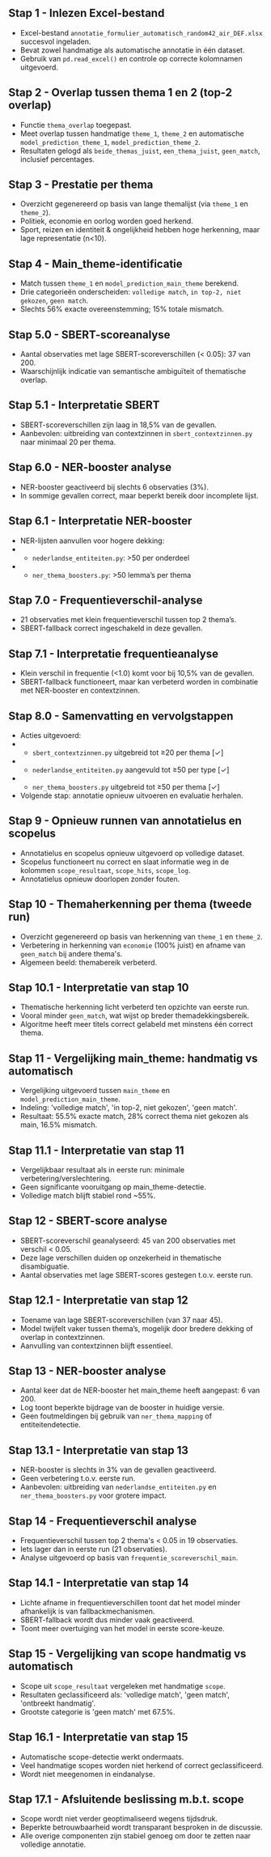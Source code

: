 ## Stap 1 - Inlezen Excel-bestand

- Excel-bestand `annotatie_formulier_automatisch_random42_air_DEF.xlsx` succesvol ingeladen.
- Bevat zowel handmatige als automatische annotatie in één dataset.
- Gebruik van `pd.read_excel()` en controle op correcte kolomnamen uitgevoerd.

## Stap 2 - Overlap tussen thema 1 en 2 (top-2 overlap)

- Functie `thema_overlap` toegepast.
- Meet overlap tussen handmatige `theme_1`, `theme_2` en automatische `model_prediction_theme_1`, `model_prediction_theme_2`.
- Resultaten gelogd als `beide_themas_juist`, `een_thema_juist`, `geen_match`, inclusief percentages.

## Stap 3 - Prestatie per thema

- Overzicht gegenereerd op basis van lange themalijst (via `theme_1` en `theme_2`).
- Politiek, economie en oorlog worden goed herkend.
- Sport, reizen en identiteit & ongelijkheid hebben hoge herkenning, maar lage representatie (n<10).

## Stap 4 - Main_theme-identificatie

- Match tussen `theme_1` en `model_prediction_main_theme` berekend.
- Drie categorieën onderscheiden: `volledige match`, `in top-2, niet gekozen`, `geen match`.
- Slechts 56% exacte overeenstemming; 15% totale mismatch.

## Stap 5.0 - SBERT-scoreanalyse

- Aantal observaties met lage SBERT-scoreverschillen (< 0.05): 37 van 200.
- Waarschijnlijk indicatie van semantische ambiguïteit of thematische overlap.

## Stap 5.1 - Interpretatie SBERT

- SBERT-scoreverschillen zijn laag in 18,5% van de gevallen.
- Aanbevolen: uitbreiding van contextzinnen in `sbert_contextzinnen.py` naar minimaal 20 per thema.

## Stap 6.0 - NER-booster analyse

- NER-booster geactiveerd bij slechts 6 observaties (3%).
- In sommige gevallen correct, maar beperkt bereik door incomplete lijst.

## Stap 6.1 - Interpretatie NER-booster

- NER-lijsten aanvullen voor hogere dekking:
- - `nederlandse_entiteiten.py`: >50 per onderdeel
- - `ner_thema_boosters.py`: >50 lemma’s per thema

## Stap 7.0 - Frequentieverschil-analyse

- 21 observaties met klein frequentieverschil tussen top 2 thema’s.
- SBERT-fallback correct ingeschakeld in deze gevallen.

## Stap 7.1 - Interpretatie frequentieanalyse

- Klein verschil in frequentie (<1.0) komt voor bij 10,5% van de gevallen.
- SBERT-fallback functioneert, maar kan verbeterd worden in combinatie met NER-booster en contextzinnen.

## Stap 8.0 - Samenvatting en vervolgstappen

- Acties uitgevoerd:
- - `sbert_contextzinnen.py` uitgebreid tot ≥20 per thema [✓]
- - `nederlandse_entiteiten.py` aangevuld tot ≥50 per type [✓]
- - `ner_thema_boosters.py` uitgebreid tot ≥50 per thema [✓]
- Volgende stap: annotatie opnieuw uitvoeren en evaluatie herhalen.

## Stap 9 - Opnieuw runnen van annotatielus en scopelus

- Annotatielus en scopelus opnieuw uitgevoerd op volledige dataset.
- Scopelus functioneert nu correct en slaat informatie weg in de kolommen `scope_resultaat`, `scope_hits`, `scope_log`.
- Annotatielus opnieuw doorlopen zonder fouten.

## Stap 10 - Themaherkenning per thema (tweede run)

- Overzicht gegenereerd op basis van herkenning van `theme_1` en `theme_2`.
- Verbetering in herkenning van `economie` (100% juist) en afname van `geen_match` bij andere thema's.
- Algemeen beeld: themabereik verbeterd.

## Stap 10.1 - Interpretatie van stap 10

- Thematische herkenning licht verbeterd ten opzichte van eerste run.
- Vooral minder `geen_match`, wat wijst op breder themadekkingsbereik.
- Algoritme heeft meer titels correct gelabeld met minstens één correct thema.

## Stap 11 - Vergelijking main_theme: handmatig vs automatisch

- Vergelijking uitgevoerd tussen `main_theme` en `model_prediction_main_theme`.
- Indeling: 'volledige match', 'in top-2, niet gekozen', 'geen match'.
- Resultaat: 55.5% exacte match, 28% correct thema niet gekozen als main, 16.5% mismatch.

## Stap 11.1 - Interpretatie van stap 11

- Vergelijkbaar resultaat als in eerste run: minimale verbetering/verslechtering.
- Geen significante vooruitgang op main_theme-detectie.
- Volledige match blijft stabiel rond ~55%.

## Stap 12 - SBERT-score analyse

- SBERT-scoreverschil geanalyseerd: 45 van 200 observaties met verschil < 0.05.
- Deze lage verschillen duiden op onzekerheid in thematische disambiguatie.
- Aantal observaties met lage SBERT-scores gestegen t.o.v. eerste run.

## Stap 12.1 - Interpretatie van stap 12

- Toename van lage SBERT-scoreverschillen (van 37 naar 45).
- Model twijfelt vaker tussen thema’s, mogelijk door bredere dekking of overlap in contextzinnen.
- Aanvulling van contextzinnen blijft essentieel.

## Stap 13 - NER-booster analyse

- Aantal keer dat de NER-booster het main_theme heeft aangepast: 6 van 200.
- Log toont beperkte bijdrage van de booster in huidige versie.
- Geen foutmeldingen bij gebruik van `ner_thema_mapping` of entiteitendetectie.

## Stap 13.1 - Interpretatie van stap 13

- NER-booster is slechts in 3% van de gevallen geactiveerd.
- Geen verbetering t.o.v. eerste run.
- Aanbevolen: uitbreiding van `nederlandse_entiteiten.py` en `ner_thema_boosters.py` voor grotere impact.

## Stap 14 - Frequentieverschil analyse

- Frequentieverschil tussen top 2 thema's < 0.05 in 19 observaties.
- Iets lager dan in eerste run (21 observaties).
- Analyse uitgevoerd op basis van `frequentie_scoreverschil_main`.

## Stap 14.1 - Interpretatie van stap 14

- Lichte afname in frequentieverschillen toont dat het model minder afhankelijk is van fallbackmechanismen.
- SBERT-fallback wordt dus minder vaak geactiveerd.
- Toont meer overtuiging van het model in eerste score-keuze.

## Stap 15 - Vergelijking van scope handmatig vs automatisch

- Scope uit `scope_resultaat` vergeleken met handmatige `scope`.
- Resultaten geclassificeerd als: 'volledige match', 'geen match', 'ontbreekt handmatig'.
- Grootste categorie is 'geen match' met 67.5%.

## Stap 16.1 - Interpretatie van stap 15

- Automatische scope-detectie werkt ondermaats.
- Veel handmatige scopes worden niet herkend of correct geclassificeerd.
- Wordt niet meegenomen in eindanalyse.

## Stap 17.1 - Afsluitende beslissing m.b.t. scope

- Scope wordt niet verder geoptimaliseerd wegens tijdsdruk.
- Beperkte betrouwbaarheid wordt transparant besproken in de discussie.
- Alle overige componenten zijn stabiel genoeg om door te zetten naar volledige annotatie.

